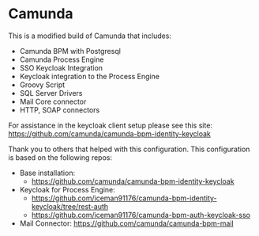 # Camunda

This is a modified build of Camunda that includes:
* Camunda BPM with Postgresql
* Camunda Process Engine
* SSO Keycloak Integration
* Keycloak integration to the Process Engine
* Groovy Script 
* SQL Server Drivers
* Mail Core connector
* HTTP, SOAP connectors

For assistance in the keycloak client setup please see this site: https://github.com/camunda/camunda-bpm-identity-keycloak


Thank you to others that helped with this configuration.  This configuration is based on the following repos:

* Base installation: 
  * https://github.com/camunda/camunda-bpm-identity-keycloak
* Keycloak for Process Engine: 
    * https://github.com/iceman91176/camunda-bpm-identity-keycloak/tree/rest-auth
    * https://github.com/iceman91176/camunda-bpm-auth-keycloak-sso
* Mail Connector: https://github.com/camunda/camunda-bpm-mail








